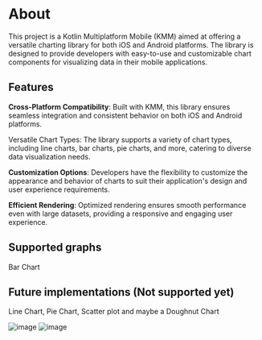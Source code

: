 # About
This project is a Kotlin Multiplatform Mobile (KMM) aimed at offering a versatile charting library for both iOS and Android platforms. The library is designed to provide developers with easy-to-use and customizable chart components for visualizing data in their mobile applications.

## Features
**Cross-Platform Compatibility**: Built with KMM, this library ensures seamless integration and consistent behavior on both iOS and Android platforms.

Versatile Chart Types: The library supports a variety of chart types, including line charts, bar charts, pie charts, and more, catering to diverse data visualization needs.

**Customization Options**: Developers have the flexibility to customize the appearance and behavior of charts to suit their application's design and user experience requirements.

**Efficient Rendering**: Optimized rendering ensures smooth performance even with large datasets, providing a responsive and engaging user experience.


## Supported graphs

Bar Chart

## Future implementations (Not supported yet)

Line Chart, 
Pie Chart,
Scatter plot 
and maybe a Doughnut Chart

![image](https://github.com/allan8araujo/KMMChart/assets/77680596/2924f416-4195-4b0a-bed5-8d89ae4f3e78) ![image](https://github.com/allan8araujo/KMMChart/assets/77680596/db72d6cf-0a4b-45d9-b1cb-c1cc8054d2e1)



